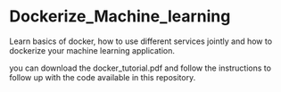 # Dockerize_Machine_learning

Learn basics of docker, how to use different services jointly and how to dockerize your machine learning application.

you can download the docker_tutorial.pdf and follow the instructions to follow up with the code available in this repository.
